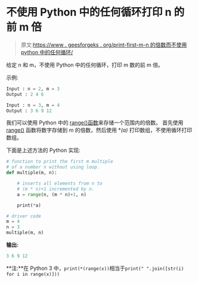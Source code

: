 # 不使用 Python 中的任何循环打印 n 的前 m 倍

> 原文:[https://www . geesforgeks . org/print-first-m-n 的倍数而不使用 python 中的任何循环/](https://www.geeksforgeeks.org/print-first-m-multiples-of-n-without-using-any-loop-in-python/)

给定 n 和 m，不使用 Python 中的任何循环，打印 m 数的前 m 倍。

示例:

```py
Input : n = 2, m = 3
Output : 2 4 6 

Input : n = 3, m = 4
Output : 3 6 9 12 

```

我们可以使用 Python 中的 [range()函数](https://www.geeksforgeeks.org/range-vs-xrange-python/)来存储一个范围内的倍数。
首先使用 [range()](https://www.geeksforgeeks.org/range-vs-xrange-python/) 函数将数字存储到 m 的倍数，然后使用 **(*a)** 打印数组，不使用循环打印数组。

下面是上述方法的 Python 实现:

```py
# function to print the first m multiple
# of a number n without using loop.
def multiple(m, n):

    # inserts all elements from n to 
    # (m * n)+1 incremented by n.
    a = range(n, (m * n)+1, n)

    print(*a)

# driver code 
m = 4
n = 3
multiple(m, n)
```

**输出:**

```py
3 6 9 12

```

**注:**在 Python 3 中，`print(*(range(x))`相当于`print(" ".join([str(i) for i in range(x)]))`